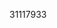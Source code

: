 [//]: # (Created by ./bin/manage_files.pl from ./species/Opisthorchis_felineus/PRJNA413383/Opisthorchis_felineus_PRJNA413383.publication.html on Thu Jun 11 13:45:06 2020)
31117933
